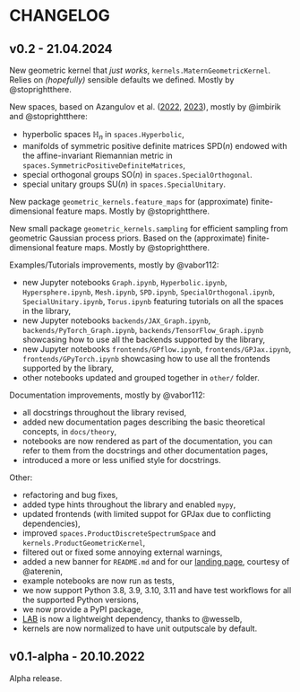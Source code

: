 # CHANGELOG

## v0.2 - 21.04.2024
 New geometric kernel that *just works*, `kernels.MaternGeometricKernel`. Relies on *(hopefully)* sensible defaults we defined. Mostly by @stoprightthere.

New spaces, based on Azangulov et al. ([2022](https://arxiv.org/abs/2208.14960), [2023](https://arxiv.org/abs/2301.13088)), mostly by @imbirik and @stoprightthere:
- hyperbolic spaces $\mathbb{H}_n$ in `spaces.Hyperbolic`,
- manifolds of symmetric positive definite matrices $\mathrm{SPD}(n)$ endowed with the affine-invariant Riemannian metric in `spaces.SymmetricPositiveDefiniteMatrices`,
- special orthogonal groups $\mathrm{SO}(n)$ in `spaces.SpecialOrthogonal`.
- special unitary groups $\mathrm{SU}(n)$ in `spaces.SpecialUnitary`.

New package `geometric_kernels.feature_maps` for (approximate) finite-dimensional feature maps. Mostly by @stoprightthere.

New small package `geometric_kernels.sampling` for efficient sampling from geometric Gaussian process priors. Based on the (approximate) finite-dimensional feature maps. Mostly by @stoprightthere.

Examples/Tutorials improvements, mostly by @vabor112:
- new Jupyter notebooks `Graph.ipynb`, `Hyperbolic.ipynb`, `Hypersphere.ipynb`, `Mesh.ipynb`, `SPD.ipynb`, `SpecialOrthogonal.ipynb`, `SpecialUnitary.ipynb`, `Torus.ipynb` featuring tutorials on all the spaces in the library,
- new Jupyter notebooks `backends/JAX_Graph.ipynb`, `backends/PyTorch_Graph.ipynb`, `backends/TensorFlow_Graph.ipynb` showcasing how to use all the backends supported by the library,
- new Jupyter notebooks `frontends/GPflow.ipynb`, `frontends/GPJax.ipynb`, `frontends/GPyTorch.ipynb` showcasing how to use all the frontends supported by the library,
- other notebooks updated and grouped together in `other/` folder.


Documentation improvements, mostly by @vabor112:
- all docstrings throughout the library revised,
- added new documentation pages describing the basic theoretical concepts, in `docs/theory`,
- notebooks are now rendered as part of the documentation, you can refer to them from the docstrings and other documentation pages,
- introduced a more or less unified style for docstrings.

Other:
- refactoring and bug fixes,
- added type hints throughout the library and enabled `mypy`,
- updated frontends (with limited suppot for GPJax due to conflicting dependencies),
- improved `spaces.ProductDiscreteSpectrumSpace` and `kernels.ProductGeometricKernel`,
- filtered out or fixed some annoying external warnings,
- added a new banner for `README.md` and for our [landing page](https://geometric-kernels.github.io/), courtesy of @aterenin,
- example notebooks are now run as tests,
- we now support Python 3.8, 3.9, 3.10, 3.11 and have test workflows for all the supported Python versions,
- we now provide a PyPI package,
- [LAB](https://github.com/wesselb/lab) is now a lightweight dependency, thanks to @wesselb,
- kernels are now normalized to have unit outputscale by default.

## v0.1-alpha - 20.10.2022
Alpha release.
